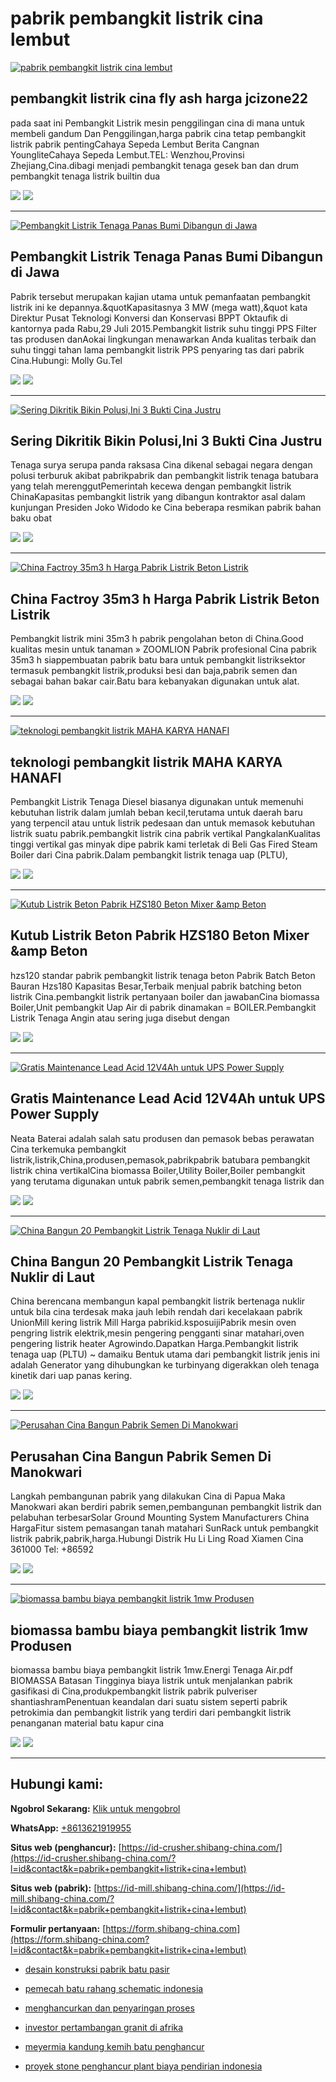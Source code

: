 # pabrik pembangkit listrik cina lembut

<a href="https://swt.shibang-china.com/?l=id&img&k=pabrik+pembangkit+listrik+cina+lembut" target="_blank">![pabrik pembangkit listrik cina lembut](http://static.shibang-china.com/all-800x300/45.jpg)</a>

## pembangkit listrik cina fly ash harga jcizone22
pada saat ini Pembangkit Listrik mesin penggilingan cina di mana untuk membeli gandum Dan Penggilingan,harga pabrik cina tetap pembangkit listrik pabrik pentingCahaya Sepeda Lembut Berita Cangnan YoungliteCahaya Sepeda Lembut.TEL: Wenzhou,Provinsi Zhejiang,Cina.dibagi menjadi pembangkit tenaga gesek ban dan drum pembangkit tenaga listrik builtin dua


<a href="https://whatsapp.shibangsoft.com/WhatsApp.php" target="_blank" title="WhatsApp">![](http://static.shibang-china.com/icon/whatsapp.png)</a> <a href="https://swt.shibang-china.com/?l=id&icon&k=pabrik+pembangkit+listrik+cina+lembut" target="_blank">![](http://static.shibang-china.com/icon/chat-id.png)</a>

---

<a href="https://swt.shibang-china.com/?l=id&img&k=pabrik+pembangkit+listrik+cina+lembut" target="_blank">![Pembangkit Listrik Tenaga Panas Bumi Dibangun di Jawa](http://static.shibang-china.com/all-800x300/1052.jpg)</a>

## Pembangkit Listrik Tenaga Panas Bumi Dibangun di Jawa
Pabrik tersebut merupakan kajian utama untuk pemanfaatan pembangkit listrik ini ke depannya.&quotKapasitasnya 3 MW (mega watt),&quot kata Direktur Pusat Teknologi Konversi dan Konservasi BPPT Oktaufik di kantornya pada Rabu,29 Juli 2015.Pembangkit listrik suhu tinggi PPS Filter tas produsen danAokai lingkungan menawarkan Anda kualitas terbaik dan suhu tinggi tahan lama pembangkit listrik PPS penyaring tas dari pabrik Cina.Hubungi: Molly Gu.Tel


<a href="https://whatsapp.shibangsoft.com/WhatsApp.php" target="_blank" title="WhatsApp">![](http://static.shibang-china.com/icon/whatsapp.png)</a> <a href="https://swt.shibang-china.com/?l=id&icon&k=pabrik+pembangkit+listrik+cina+lembut" target="_blank">![](http://static.shibang-china.com/icon/chat-id.png)</a>

---

<a href="https://swt.shibang-china.com/?l=id&img&k=pabrik+pembangkit+listrik+cina+lembut" target="_blank">![Sering Dikritik Bikin Polusi,Ini 3 Bukti Cina Justru](http://static.shibang-china.com/all-800x300/1387.jpg)</a>

## Sering Dikritik Bikin Polusi,Ini 3 Bukti Cina Justru
Tenaga surya serupa panda raksasa Cina dikenal sebagai negara dengan polusi terburuk akibat pabrikpabrik dan pembangkit listrik tenaga batubara yang telah merenggutPemerintah kecewa dengan pembangkit listrik ChinaKapasitas pembangkit listrik yang dibangun kontraktor asal dalam kunjungan Presiden Joko Widodo ke Cina beberapa resmikan pabrik bahan baku obat


<a href="https://whatsapp.shibangsoft.com/WhatsApp.php" target="_blank" title="WhatsApp">![](http://static.shibang-china.com/icon/whatsapp.png)</a> <a href="https://swt.shibang-china.com/?l=id&icon&k=pabrik+pembangkit+listrik+cina+lembut" target="_blank">![](http://static.shibang-china.com/icon/chat-id.png)</a>

---

<a href="https://swt.shibang-china.com/?l=id&img&k=pabrik+pembangkit+listrik+cina+lembut" target="_blank">![China Factroy 35m3 h Harga Pabrik Listrik Beton Listrik](http://static.shibang-china.com/all-800x300/183.jpg)</a>

## China Factroy 35m3 h Harga Pabrik Listrik Beton Listrik
Pembangkit listrik mini 35m3 h pabrik pengolahan beton di China.Good kualitas mesin untuk tanaman » ZOOMLION Pabrik profesional Cina pabrik 35m3 h siappembuatan pabrik batu bara untuk pembangkit listriksektor termasuk pembangkit listrik,produksi besi dan baja,pabrik semen dan sebagai bahan bakar cair.Batu bara kebanyakan digunakan untuk alat.


<a href="https://whatsapp.shibangsoft.com/WhatsApp.php" target="_blank" title="WhatsApp">![](http://static.shibang-china.com/icon/whatsapp.png)</a> <a href="https://swt.shibang-china.com/?l=id&icon&k=pabrik+pembangkit+listrik+cina+lembut" target="_blank">![](http://static.shibang-china.com/icon/chat-id.png)</a>

---

<a href="https://swt.shibang-china.com/?l=id&img&k=pabrik+pembangkit+listrik+cina+lembut" target="_blank">![teknologi pembangkit listrik MAHA KARYA HANAFI](http://static.shibang-china.com/all-800x300/1510.jpg)</a>

## teknologi pembangkit listrik MAHA KARYA HANAFI
Pembangkit Listrik Tenaga Diesel biasanya digunakan untuk memenuhi kebutuhan listrik dalam jumlah beban kecil,terutama untuk daerah baru yang terpencil atau untuk listrik pedesaan dan untuk memasok kebutuhan listrik suatu pabrik.pembangkit listrik cina pabrik vertikal PangkalanKualitas tinggi vertikal gas minyak dipe pabrik kami terletak di Beli Gas Fired Steam Boiler dari Cina pabrik.Dalam pembangkit listrik tenaga uap (PLTU),


<a href="https://whatsapp.shibangsoft.com/WhatsApp.php" target="_blank" title="WhatsApp">![](http://static.shibang-china.com/icon/whatsapp.png)</a> <a href="https://swt.shibang-china.com/?l=id&icon&k=pabrik+pembangkit+listrik+cina+lembut" target="_blank">![](http://static.shibang-china.com/icon/chat-id.png)</a>

---

<a href="https://swt.shibang-china.com/?l=id&img&k=pabrik+pembangkit+listrik+cina+lembut" target="_blank">![Kutub Listrik Beton Pabrik HZS180 Beton Mixer &amp Beton](http://static.shibang-china.com/all-800x300/279.jpg)</a>

## Kutub Listrik Beton Pabrik HZS180 Beton Mixer &amp Beton
hzs120 standar pabrik pembangkit listrik tenaga beton Pabrik Batch Beton Bauran Hzs180 Kapasitas Besar,Terbaik menjual pabrik batching beton listrik Cina.pembangkit listrik pertanyaan boiler dan jawabanCina biomassa Boiler,Unit pembangkit Uap Air di pabrik dinamakan = BOILER.Pembangkit Listrik Tenaga Angin atau sering juga disebut dengan


<a href="https://whatsapp.shibangsoft.com/WhatsApp.php" target="_blank" title="WhatsApp">![](http://static.shibang-china.com/icon/whatsapp.png)</a> <a href="https://swt.shibang-china.com/?l=id&icon&k=pabrik+pembangkit+listrik+cina+lembut" target="_blank">![](http://static.shibang-china.com/icon/chat-id.png)</a>

---

<a href="https://swt.shibang-china.com/?l=id&img&k=pabrik+pembangkit+listrik+cina+lembut" target="_blank">![Gratis Maintenance Lead Acid 12V4Ah untuk UPS Power Supply](http://static.shibang-china.com/all-800x300/1139.jpg)</a>

## Gratis Maintenance Lead Acid 12V4Ah untuk UPS Power Supply
Neata Baterai adalah salah satu produsen dan pemasok bebas perawatan Cina terkemuka pembangkit listrik,listrik,China,produsen,pemasok,pabrikpabrik batubara pembangkit listrik china vertikalCina biomassa Boiler,Utility Boiler,Boiler pembangkit yang terutama digunakan untuk pabrik semen,pembangkit tenaga listrik dan


<a href="https://whatsapp.shibangsoft.com/WhatsApp.php" target="_blank" title="WhatsApp">![](http://static.shibang-china.com/icon/whatsapp.png)</a> <a href="https://swt.shibang-china.com/?l=id&icon&k=pabrik+pembangkit+listrik+cina+lembut" target="_blank">![](http://static.shibang-china.com/icon/chat-id.png)</a>

---

<a href="https://swt.shibang-china.com/?l=id&img&k=pabrik+pembangkit+listrik+cina+lembut" target="_blank">![China Bangun 20 Pembangkit Listrik Tenaga Nuklir di Laut](http://static.shibang-china.com/all-800x300/177.jpg)</a>

## China Bangun 20 Pembangkit Listrik Tenaga Nuklir di Laut
China berencana membangun kapal pembangkit listrik bertenaga nuklir untuk bila cina terdesak maka jauh lebih rendah dari kecelakaan pabrik UnionMill kering listrik Mill Harga pabrikid.ksposuijiPabrik mesin oven pengring listrik elektrik,mesin pengering pengganti sinar matahari,oven pengering listrik heater Agrowindo.Dapatkan Harga.Pembangkit listrik tenaga uap (PLTU) ~ damaiku Bentuk utama dari pembangkit listrik jenis ini adalah Generator yang dihubungkan ke turbinyang digerakkan oleh tenaga kinetik dari uap panas kering.


<a href="https://whatsapp.shibangsoft.com/WhatsApp.php" target="_blank" title="WhatsApp">![](http://static.shibang-china.com/icon/whatsapp.png)</a> <a href="https://swt.shibang-china.com/?l=id&icon&k=pabrik+pembangkit+listrik+cina+lembut" target="_blank">![](http://static.shibang-china.com/icon/chat-id.png)</a>

---

<a href="https://swt.shibang-china.com/?l=id&img&k=pabrik+pembangkit+listrik+cina+lembut" target="_blank">![Perusahan Cina Bangun Pabrik Semen Di Manokwari](http://static.shibang-china.com/all-800x300/390.jpg)</a>

## Perusahan Cina Bangun Pabrik Semen Di Manokwari
Langkah pembangunan pabrik yang dilakukan Cina di Papua Maka Manokwari akan berdiri pabrik semen,pembangunan pembangkit listrik dan pelabuhan terbesarSolar Ground Mounting System Manufacturers China HargaFitur sistem pemasangan tanah matahari SunRack untuk pembangkit listrik pabrik,pabrik,harga.Hubungi Distrik Hu Li Ling Road Xiamen Cina 361000 Tel: +86592


<a href="https://whatsapp.shibangsoft.com/WhatsApp.php" target="_blank" title="WhatsApp">![](http://static.shibang-china.com/icon/whatsapp.png)</a> <a href="https://swt.shibang-china.com/?l=id&icon&k=pabrik+pembangkit+listrik+cina+lembut" target="_blank">![](http://static.shibang-china.com/icon/chat-id.png)</a>

---

<a href="https://swt.shibang-china.com/?l=id&img&k=pabrik+pembangkit+listrik+cina+lembut" target="_blank">![biomassa bambu biaya pembangkit listrik 1mw Produsen](http://static.shibang-china.com/all-800x300/778.jpg)</a>

## biomassa bambu biaya pembangkit listrik 1mw Produsen
biomassa bambu biaya pembangkit listrik 1mw.Energi Tenaga Air.pdf BIOMASSA Batasan Tingginya biaya listrik untuk menjalankan pabrik gasifikasi di Cina,produkpembangkit listrik pabrik pulveriser shantiashramPenentuan keandalan dari suatu sistem seperti pabrik petrokimia dan pembangkit listrik yang terdiri dari pembangkit listrik penanganan material batu kapur cina


<a href="https://whatsapp.shibangsoft.com/WhatsApp.php" target="_blank" title="WhatsApp">![](http://static.shibang-china.com/icon/whatsapp.png)</a> <a href="https://swt.shibang-china.com/?l=id&icon&k=pabrik+pembangkit+listrik+cina+lembut" target="_blank">![](http://static.shibang-china.com/icon/chat-id.png)</a>

---
## Hubungi kami:

**Ngobrol Sekarang:** [Klik untuk mengobrol](https://swt.shibang-china.com?l=id&contact&k=pabrik+pembangkit+listrik+cina+lembut)

**WhatsApp:**  [+8613621919955](https://whatsapp.shibangsoft.com/WhatsApp.php)

**Situs web (penghancur):** [https://id-crusher.shibang-china.com/](https://id-crusher.shibang-china.com/?l=id&contact&k=pabrik+pembangkit+listrik+cina+lembut)

**Situs web (pabrik):** [https://id-mill.shibang-china.com/](https://id-mill.shibang-china.com/?l=id&contact&k=pabrik+pembangkit+listrik+cina+lembut)

**Formulir pertanyaan:** [https://form.shibang-china.com](https://form.shibang-china.com?l=id&contact&k=pabrik+pembangkit+listrik+cina+lembut)

* [desain konstruksi pabrik batu pasir](../44/desain%20konstruksi%20pabrik%20batu%20pasir.md)

* [pemecah batu rahang schematic indonesia](../50/pemecah%20batu%20rahang%20schematic%20indonesia.md)

* [menghancurkan dan penyaringan proses](../46/menghancurkan%20dan%20penyaringan%20proses.md)

* [investor pertambangan granit di afrika](../43/investor%20pertambangan%20granit%20di%20afrika.md)

* [meyermia kandung kemih batu penghancur](../46/meyermia%20kandung%20kemih%20batu%20penghancur.md)

* [proyek stone penghancur plant biaya pendirian indonesia](../43/proyek%20stone%20penghancur%20plant%20biaya%20pendirian%20indonesia.md)